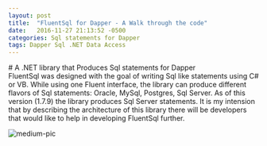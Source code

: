 ```yaml
---
layout: post
title:  "FluentSql for Dapper - A Walk through the code"
date:   2016-11-27 21:13:52 -0500
categories: Sql statements for Dapper
tags: Dapper Sql .NET Data Access
---
```

<div class="message">
# A .NET library that Produces Sql statements for Dapper
</div>
FluentSql was designed with the goal of writing Sql like statements using C# or VB. While using one Fluent interface, the library can produce different flavors of Sql statements: Oracle, MySql, Postgres, Sql Server. As of this version (1.7.9) the library produces Sql Server statements. It is my intension that by describing the architecture of this library there will be developers that would like to help in developing FluentSql further.

![medium-pic](https://ernestoherrera.github.io/public/images/FluentSqlDiagram_Medium.png)

